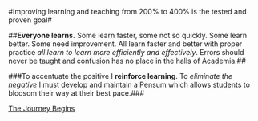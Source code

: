 
#Improving learning and teaching from 200% to 400% is the tested and proven goal#

##**Everyone learns.** Some learn faster, some not so quickly. Some learn better. Some need improvement. All learn faster and better with proper practice *all learn to learn more efficiently and effectively*. Errors should never be taught and confusion has no place in the halls of Academia.##

###To accentuate the positive I **reinforce learning**. To *eliminate the negative* I must develop and maintain a Pensum which allows students to bloosom their way at their best pace.###


[The Journey Begins](https://drjmaranda.github.io/Advanced-Learning-System/)
